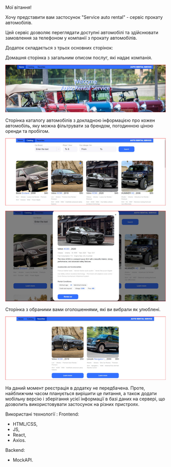 Мої вітання!

Хочу представити вам застосунок "Service auto rental" - сервіс прокату автомобілів.

Цей сервіс дозволяє переглядати доступні автомобілі та здійснювати замовлення за телефоном у компанії з
 прокату автомобілів.

Додаток складається з трьох основних сторінок:

Домашня сторінка з загальним описом послуг, які надає компанія.

![Домашня сторінка](src/helpers/screenshots/Home.jpg)

Сторінка каталогу автомобілів з докладною інформацією про кожен автомобіль, яку можна фільтрувати за 
брендом, погодинною ціною оренди та пробігом.

![Каталог](src/helpers/screenshots/Catalog.jpg)

![Інфо](src/helpers/screenshots/Info.jpg)

Сторінка з обраними вами оголошеннями, які ви вибрали як улюблені.

![Улюблені](src/helpers/screenshots/Favorites.jpg)

На даний момент реєстрація в додатку не передбачена. Проте, найближчим часом планується вирішити це питання,
 а також додати мобільну версію і зберігання усієї інформації в базі даних на сервері, що дозволить
  використовувати застосунок на різних пристроях.

Використані технології :
Frontend:

- HTML/CSS,
- JS,
- React,
- Axios.

Backend:

- MockAPI.